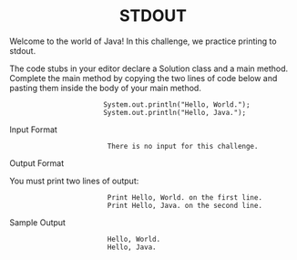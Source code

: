 
<h1 style="text-align:center;" "font-family:verdana;">STDOUT</h1>

Welcome to the world of Java! In this challenge, we practice printing to stdout.

The code stubs in your editor declare a Solution class and a main method. Complete the main method by copying the two lines of code below and pasting them inside the body of your main method.


                           System.out.println("Hello, World.");
                           System.out.println("Hello, Java.");
Input Format

                            There is no input for this challenge.

Output Format

You must print two lines of output:

                            Print Hello, World. on the first line.
                            Print Hello, Java. on the second line.
Sample Output

                            Hello, World.
                            Hello, Java.





